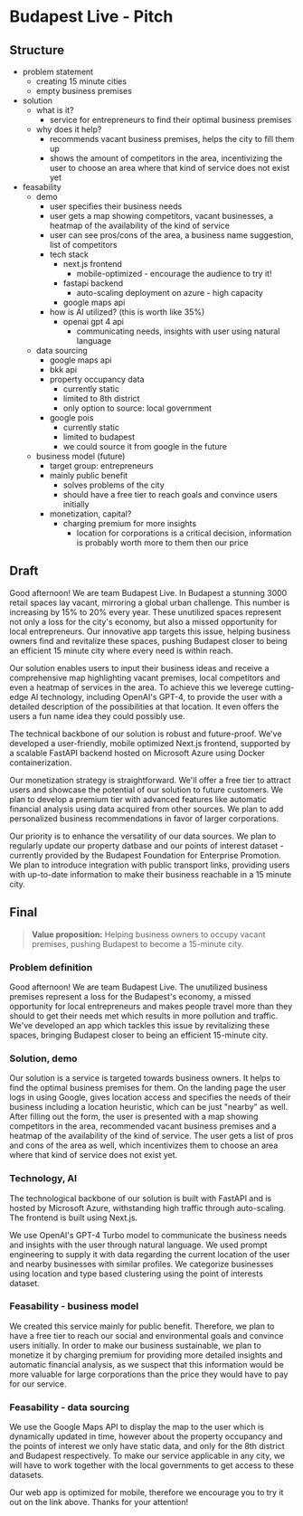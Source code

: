 # Budapest Live - Pitch

## Structure

- problem statement
    - creating 15 minute cities
    - empty business premises
- solution
    - what is it?
        - service for entrepreneurs to find their optimal business premises
    - why does it help?
        - recommends vacant business premises, helps the city to fill them up
        - shows the amount of competitors in the area, incentivizing the user to choose an area where that kind of service does not exist yet
- feasability
    - demo
        - user specifies their business needs
        - user gets a map showing competitors, vacant businesses, a heatmap of the availability of the kind of service
        - user can see pros/cons of the area, a business name suggestion, list of competitors
        - tech stack
            - next.js frontend
                - mobile-optimized - encourage the audience to try it!
            - fastapi backend
                - auto-scaling deployment on azure - high capacity
            - google maps api
        - how is AI utilized? (this is worth like 35%)
            - openai gpt 4 api
                - communicating needs, insights with user using natural language
    - data sourcing
        - google maps api
        - bkk api
        - property occupancy data
            - currently static
            - limited to 8th district
            - only option to source: local government
        - google pois
            - currently static
            - limited to budapest
            - we could source it from google in the future
    - business model (future)
        - target group: entrepreneurs
        - mainly public benefit
            - solves problems of the city
            - should have a free tier to reach goals and convince users initially
        - monetization, capital?
            - charging premium for more insights
                - location for corporations is a critical decision, information is probably worth more to them then our price

## Draft

Good afternoon! We are team Budapest Live. In Budapest a stunning 3000 retail spaces lay vacant, mirroring a global urban challenge. This number is increasing by 15% to 20% every year. These unutilized spaces represent not only a loss for the city's economy, but also a missed opportunity for local entrepreneurs. Our innovative app targets this issue, helping business owners find and revitalize these spaces, pushing Budapest closer to being an efficient 15 minute city where every need is within reach. 

Our solution enables users to input their business ideas and receive a comprehensive map highlighting vacant premises, local competitors and even a heatmap of services in the area. To achieve this we leverege cutting-edge AI technology, including OpenAI's GPT-4, to provide the user with a detailed description of the possibilities at that location. It even offers the users a fun name idea they could possibly use.

The technical backbone of our solution is robust and future-proof. We've developed a user-friendly, mobile optimized Next.js frontend, supported by a scalable FastAPI backend hosted on Microsoft Azure using Docker containerization.

Our monetization strategy is straightforward. We'll offer a free tier to attract users and showcase the potential of our solution to future customers. We plan to develop a premium tier with advanced features like automatic financial analysis using data acquired from other sources. We plan to add personalized business recommendations in favor of larger corporations.

Our priority is to enhance the versatility of our data sources. We plan to regularly update our property datbase and our points of interest dataset - currently provided by the Budapest Foundation for Enterprise Promotion. We plan to introduce integration with public transport links, providing users with up-to-date information to make their business reachable in a 15 minute city.

## Final

> **Value proposition:** Helping business owners to occupy vacant premises, pushing Budapest to become a 15-minute city.

### Problem definition

Good afternoon! We are team Budapest Live. The unutilized business premises represent a loss for the Budapest's economy, a missed opportunity for local entrepreneurs and makes people travel more than they should to get their needs met which results in more pollution and traffic. We've developed an app which tackles this issue by revitalizing these spaces, bringing Budapest closer to being an efficient 15-minute city.

### Solution, demo

Our solution is a service is targeted towards business owners. It helps to find the optimal business premises for them. On the landing page the user logs in using Google, gives location access and specifies the needs of their business including a location heuristic, which can be just "nearby" as well. After filling out the form, the user is presented with a map showing competitors in the area, recommended vacant business premises and a heatmap of the availability of the kind of service. The user gets a list of pros and cons of the area as well, which incentivizes them to choose an area where that kind of service does not exist yet.

### Technology, AI

The technological backbone of our solution is built with FastAPI and is hosted by Microsoft Azure, withstanding high traffic through auto-scaling. The frontend is built using Next.js. 

We use OpenAI's GPT-4 Turbo model to communicate the business needs and insights with the user through natural language. We used prompt engineering to supply it with data regarding the current location of the user and nearby businesses with similar profiles. We categorize businesses using location and type based clustering using the point of interests dataset.

### Feasability - business model

We created this service mainly for public benefit. Therefore, we plan to have a free tier to reach our social and environmental goals and convince users initially. In order to make our business sustainable, we plan to monetize it by charging premium for providing more detailed insights and automatic financial analysis, as we suspect that this information would be more valuable for large corporations than the price they would have to pay for our service. 

### Feasability - data sourcing

We use the Google Maps API to display the map to the user which is dynamically updated in time, however about the property occupancy and the points of interest we only have static data, and only for the 8th district and Budapest respectively. To make our service applicable in any city, we will have to work together with the local governments to get access to these datasets.

Our web app is optimized for mobile, therefore we encourage you to try it out on the link above. Thanks for your attention!

